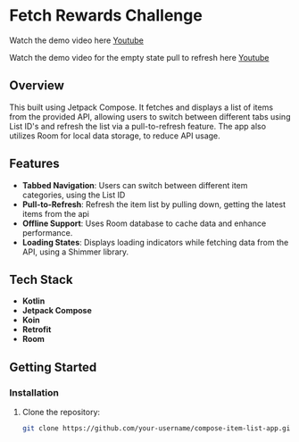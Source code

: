 # Fetch Rewards Challenge
Watch the demo video here [Youtube](https://youtube.com/shorts/x-ELDxf7rIk?feature=share) 

Watch the demo video for the empty state pull to refresh here [Youtube](https://youtube.com/shorts/qb9BtNOI4SQ?feature=share)

## Overview

This built using Jetpack Compose. It fetches and displays a list of items from the provided API, allowing users to switch between different tabs using List ID's and refresh the list via a pull-to-refresh feature. The app also utilizes Room for local data storage, to reduce API usage.

## Features

- **Tabbed Navigation**: Users can switch between different item categories, using the List ID
- **Pull-to-Refresh**:  Refresh the item list by pulling down, getting the latest items from the api
- **Offline Support**: Uses Room database to cache data and enhance performance.
- **Loading States**: Displays loading indicators while fetching data from the API, using a Shimmer library.

## Tech Stack

- **Kotlin**
- **Jetpack Compose**
- **Koin**
- **Retrofit**
- **Room**

## Getting Started

### Installation

1. Clone the repository:

   ```bash
   git clone https://github.com/your-username/compose-item-list-app.git
